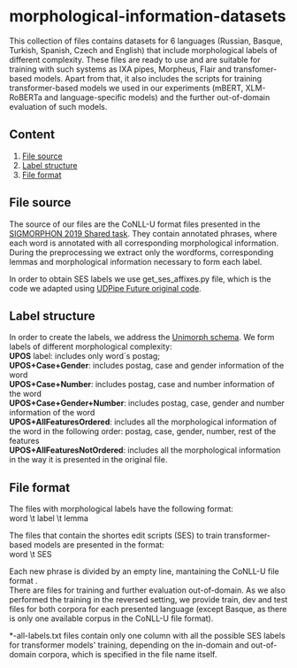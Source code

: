 # morphological-information-datasets
This collection of files contains datasets for 6 languages (Russian, Basque, Turkish, Spanish, Czech and English) that include morphological labels of different complexity. These files are ready to use and are suitable for training with such systems as IXA pipes, Morpheus, Flair and transfomer-based models. Apart from that, it also includes the scripts for training transformer-based models we used in our experiments (mBERT, XLM-RoBERTa and language-specific models) and the further out-of-domain evaluation of such models.

## Content
1. [File source](#source)
2. [Label structure](#structure)
3. [File format](#format)


## File source
The source of our files are the CoNLL-U format files presented in the [SIGMORPHON 2019 Shared task](https://sigmorphon.github.io/sharedtasks/2019/task2/). They contain annotated phrases, where each word is annotated with all corresponding morphological information. During the preprocessing we extract only the wordforms, corresponding lemmas and morphological information necessary to form each label. 

In order to obtain SES labels we use get_ses_affixes.py file, which is the code we adapted using [UDPipe Future original code](https://github.com/CoNLL-UD-2018/UDPipe-Future).
## Label structure
In order to create the labels, we address the [Unimorph schema](https://unimorph.github.io/doc/unimorph-schema.pdf). We form labels of different morphological complexity: \
**UPOS** label: includes only word´s postag; \
**UPOS+Case+Gender**: includes postag, case and gender information of the word \
**UPOS+Case+Number**: includes postag, case and number information of the word \
**UPOS+Case+Gender+Number**:  includes postag, case, gender and number information of the word \
**UPOS+AllFeaturesOrdered**: includes all the morphological information of the word in the following order: postag, case, gender, number, rest of the features \
**UPOS+AllFeaturesNotOrdered**: includes all the morphological information in the way it is presented in the original file. 

## File format
The files with morphological labels have the following format: \
word \t label \t lemma 

The files that contain the shortes edit scripts (SES) to train transformer-based models are presented in the format: \
word \t SES 

Each new phrase is divided by an empty line, mantaining the CoNLL-U file format .\
There are files for training and further evaluation out-of-domain. As we also performed the training in the reversed setting, we provide train, dev and test files for both corpora for each presented language (except Basque, as there is only one available corpus in the CoNLL-U file format). 

*-all-labels.txt files contain only one column with all the possible SES labels for transformer models' training, depending on the in-domain and out-of-domain corpora, which is specified in the file name itself.
